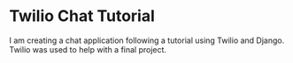 # Twilio Chat Tutorial
I am creating a chat application following a tutorial using Twilio and Django.
Twilio was used to help with a final project.
